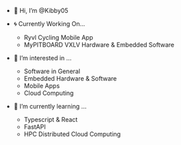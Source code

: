- 👋 Hi, I’m @Kibby05
- 🌀 Currently Working On...
  - Ryvl Cycling Mobile App
  - MyPITBOARD VXLV Hardware & Embedded Software

- 👀 I’m interested in ...
  - Software in General
  - Embedded Hardware & Software
  - Mobile Apps
  - Cloud Computing

- 🌱 I’m currently learning ...
  - Typescript & React
  - FastAPI
  - HPC Distributed Cloud Computing

<!---
Kibby05/Kibby05 is a ✨ special ✨ repository because its `README.md` (this file) appears on your GitHub profile.
You can click the Preview link to take a look at your changes.
--->
